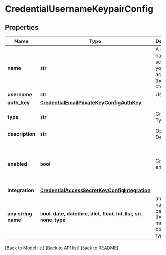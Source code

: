 # CredentialUsernameKeypairConfig


## Properties
Name | Type | Description | Notes
------------ | ------------- | ------------- | -------------
**name** | **str** | A unique name scoped to your account for the credential | 
**username** | **str** | Username | 
**auth_key** | [**CredentialEmailPrivateKeyConfigAuthKey**](CredentialEmailPrivateKeyConfigAuthKey.md) |  | 
**type** | **str** | Credential Type Code | defaults to "username-keypair"
**description** | **str** | Optional Description | [optional] 
**enabled** | **bool** | Credential enabled | [optional]  if omitted the server will use the default value of True
**integration** | [**CredentialAccessSecretKeyConfigIntegration**](CredentialAccessSecretKeyConfigIntegration.md) |  | [optional] 
**any string name** | **bool, date, datetime, dict, float, int, list, str, none_type** | any string name can be used but the value must be the correct type | [optional]

[[Back to Model list]](../README.md#documentation-for-models) [[Back to API list]](../README.md#documentation-for-api-endpoints) [[Back to README]](../README.md)


